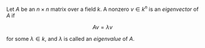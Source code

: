 Let $A$ be an $n\times n$ matrix over a field $k$. A nonzero $v \in k^n$ is an *eigenvector* of $A$ if

$$
Av = \lambda v
$$

for some $\lambda \in k$, and $\lambda$ is called an *eigenvalue* of $A$.
